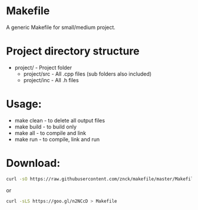 # Makefile
A generic Makefile for small/medium project.

# Project directory structure
 - project/ 			-	Project folder
    - project/src		- All .cpp files (sub folders also included)
    - project/inc		-	All .h files
    

# Usage:  
  - make clean - to delete all output files
  - make build - to build only
  - make all   - to compile and link
  - make run   - to compile, link and run


# Download:
```bash
curl -sO https://raw.githubusercontent.com/znck/makefile/master/Makefile
```
or
```bash
curl -sLS https://goo.gl/n2NCcD > Makefile
```
